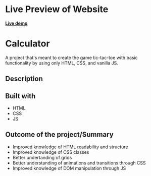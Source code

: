 # Live Preview of Website

[**Live demo**](https://poloa3998.github.io/tictadtoe/)

# Calculator

A project that's meant to create the game tic-tac-toe with basic functionality by using only HTML, CSS, and vanilla JS.

## Description



## Built with

* HTML
* CSS
* JS

## Outcome of the project/Summary

* Improved knowledge of HTML readability and structure
* Improved knowledge of CSS classes
* Better undertanding of grids
* Better understanding of animations and transitions through CSS
* Improved knowledge of DOM manipulation through JS

